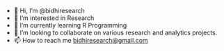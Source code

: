 - 👋 Hi, I’m @bidhiresearch
- 👀 I’m interested in Research
- 🌱 I’m currently learning R Programming
- 💞️ I’m looking to collaborate on various research and analytics projects.
- 📫 How to reach me bidhiresearch@gmail.com

<!---
bidhiresearch/bidhiresearch is a ✨ special ✨ repository because its `README.md` (this file) appears on your GitHub profile.
You can click the Preview link to take a look at your changes.
--->
